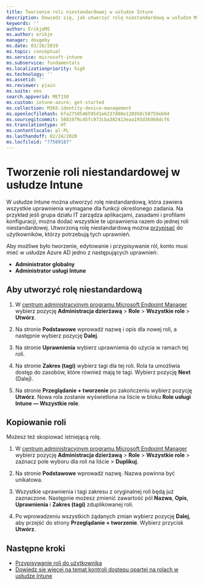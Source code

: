 ```yaml
---
title: Tworzenie roli niestandardowej w usłudze Intune
description: Dowiedz się, jak utworzyć rolę niestandardową w usłudze Microsoft Intune.
keywords: ''
author: ErikjeMS
ms.author: erikje
manager: dougeby
ms.date: 03/26/2019
ms.topic: conceptual
ms.service: microsoft-intune
ms.subservice: fundamentals
ms.localizationpriority: high
ms.technology: ''
ms.assetid: ''
ms.reviewer: pjain
ms.suite: ems
search.appverid: MET150
ms.custom: intune-azure; get-started
ms.collection: M365-identity-device-management
ms.openlocfilehash: bfa2758546595d1e6237d88e128958c50759eb04
ms.sourcegitcommit: 5881979c45fc973cba382413eaa193d369b8dcf6
ms.translationtype: HT
ms.contentlocale: pl-PL
ms.lasthandoff: 02/24/2020
ms.locfileid: "77569187"
---
```

# <a name="create-a-custom-role-in-intune"></a>Tworzenie roli niestandardowej w usłudze Intune

W usłudze Intune można utworzyć rolę niestandardową, która zawiera wszystkie uprawnienia wymagane dla funkcji określonego zadania. Na przykład jeśli grupa działu IT zarządza aplikacjami, zasadami i profilami konfiguracji, można dodać wszystkie te uprawnienia razem do jednej roli niestandardowej. Utworzoną rolę niestandardową można [przypisać](assign-role.md) do użytkowników, którzy potrzebują tych uprawnień.

Aby możliwe było tworzenie, edytowanie i przypisywanie ról, konto musi mieć w usłudze Azure AD jedno z następujących uprawnień:
- **Administrator globalny**
- **Administrator usługi Intune**

## <a name="to-create-a-custom-role"></a>Aby utworzyć rolę niestandardową

1. W [centrum administracyjnym programu Microsoft Endpoint Manager](https://go.microsoft.com/fwlink/?linkid=2109431) wybierz pozycję **Administracja dzierżawą** > **Role** > **Wszystkie role** > **Utwórz**.

2. Na stronie **Podstawowe** wprowadź nazwę i opis dla nowej roli, a następnie wybierz pozycję **Dalej**.

3. Na stronie **Uprawnienia** wybierz uprawnienia do użycia w ramach tej roli.

4. Na stronie **Zakres (tagi)** wybierz tagi dla tej roli. Rola ta umożliwia dostęp do zasobów, które również mają te tagi. Wybierz pozycję **Next** (Dalej).

5. Na stronie **Przeglądanie + tworzenie** po zakończeniu wybierz pozycję **Utwórz**. Nowa rola zostanie wyświetlona na liście w bloku **Role usługi Intune — Wszystkie role**.

## <a name="copy-a-role"></a>Kopiowanie roli

Możesz też skopiować istniejącą rolę.

1. W [centrum administracyjnym programu Microsoft Endpoint Manager](https://go.microsoft.com/fwlink/?linkid=2109431) wybierz pozycję **Administracja dzierżawą** > **Role** > **Wszystkie role** > zaznacz pole wyboru dla roli na liście > **Duplikuj**.

2. Na stronie **Podstawowe** wprowadź nazwę. Nazwa powinna być unikatowa.

3. Wszystkie uprawnienia i tagi zakresu z oryginalnej roli będą już zaznaczone. Następnie możesz zmienić zawartość pól **Nazwa**, **Opis**, **Uprawnienia** i **Zakres (tagi)** zduplikowanej roli.

4. Po wprowadzeniu wszystkich żądanych zmian wybierz pozycję **Dalej**, aby przejść do strony **Przeglądanie + tworzenie**. Wybierz przycisk **Utwórz**. 

## <a name="next-steps"></a>Następne kroki
- [Przypisywanie roli do użytkownika](assign-role.md)
- [Dowiedz się więcej na temat kontroli dostępu opartej na rolach w usłudze Intune](role-based-access-control.md)


